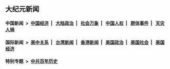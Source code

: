 ## 大纪元新闻

#### 中国新闻 &nbsp;>&nbsp; [中国经济](indexes/ncid283/README.md?06031245) &nbsp;| &nbsp; [大陆政治](indexes/ncid277/README.md?06031245) &nbsp;| &nbsp; [社会万象](indexes/ncid282/README.md?06031245) &nbsp;| &nbsp; [中国人权](indexes/ncid278/README.md?06031245) &nbsp;| &nbsp; [群体事件](indexes/ncid279/README.md?06031245) &nbsp;| &nbsp; [天灾人祸](indexes/ncid280/README.md?06031245)

#### 国际新闻 &nbsp;>&nbsp; [美中关系](indexes/nf1412576/README.md?06031245) &nbsp;| &nbsp; [台湾新闻](indexes/ncid1349361/README.md?06031245) &nbsp;| &nbsp; [香港新闻](indexes/ncid1349362/README.md?06031245) &nbsp;| &nbsp; [美国政治](indexes/ncid1078159/README.md?06031245) &nbsp;| &nbsp; [美国社会](indexes/ncid1078160/README.md?06031245) &nbsp;| &nbsp; [美国经济](indexes/ncid1078158/README.md?06031245)

#### 特别专题 &nbsp;>&nbsp; [中共百年历史](https://github.com/easy2view/epoch-special/blob/master/README.md?06031245)  
